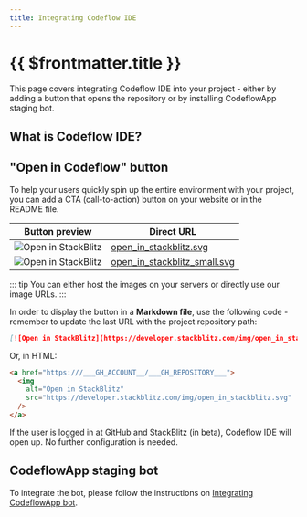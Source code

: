 ```yaml
---
title: Integrating Codeflow IDE
---
```


# {{ $frontmatter.title }}

This page covers integrating Codeflow IDE into your project - either by adding a button that opens the repository or by installing CodeflowApp staging bot.

## What is Codeflow IDE?

<!--@include: ./parts/codeflow.md-->

## "Open in Codeflow" button

To help your users quickly spin up the entire environment with your project, you can add a CTA (call-to-action) button on your website or in the README file. 

| Button preview | Direct URL |
| --- | --- |
| <img alt="Open in StackBlitz" src="/img/open_in_stackblitz.svg" /> | <a href="/img/open_in_stackblitz.svg" target="_blank">open_in_stackblitz.svg</a> |
| <img alt="Open in StackBlitz" src="/img/open_in_stackblitz_small.svg" /> | <a href="/img/open_in_stackblitz_small.svg" target="_blank">open_in_stackblitz_small.svg</a> |

::: tip
You can either host the images on your servers or directly use our image URLs.
:::

In order to display the button in a **Markdown file**, use the following code - remember to update the last URL with the project repository path:

```md
[![Open in StackBlitz](https://developer.stackblitz.com/img/open_in_stackblitz.svg)](https:///___GH_ACCOUNT__/___GH_REPOSITORY___)
```

Or, in HTML:

```html
<a href="https:///___GH_ACCOUNT__/___GH_REPOSITORY___">
  <img
    alt="Open in StackBlitz"
    src="https://developer.stackblitz.com/img/open_in_stackblitz.svg"
  />
</a>
```

If the user is logged in at GitHub and StackBlitz (in beta), Codeflow IDE will open up. No further configuration is needed. 

## CodeflowApp staging bot

<!--@include: ./parts/codeflowapp-bot.md-->

To integrate the bot, please follow the instructions on [Integrating CodeflowApp bot](./integrating-codeflowapp-bot.md).

